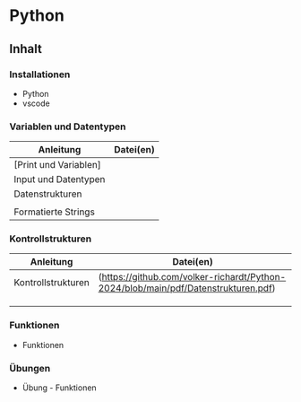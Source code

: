 # Python

## Inhalt

### Installationen

- Python
- vscode

### Variablen und Datentypen

| Anleitung                                                                                                    | Datei(en) |
| ------------------------------------------------------------------------------------------------------------ | --------- |
| [Print und Variablen]																			         			 |           |
| Input und Datentypen                                                                                         |           |
| Datenstrukturen                                                                                              |           |
|                                                                                                              |           |
| Formatierte Strings                                                                                          |           |

### Kontrollstrukturen

| Anleitung          | Datei(en) |
| ------------------ | --------- |
| Kontrollstrukturen | (https://github.com/volker-richardt/Python-2024/blob/main/pdf/Datenstrukturen.pdf)          |
|                    |           |
|                    |           |
|                    |           |

### Funktionen

- Funktionen

### Übungen

- Übung - Funktionen